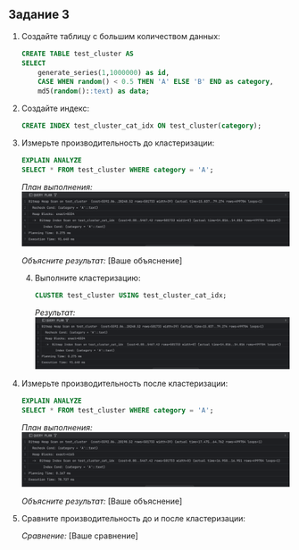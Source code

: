 ## Задание 3

1. Создайте таблицу с большим количеством данных:
    ```sql
    CREATE TABLE test_cluster AS 
    SELECT 
        generate_series(1,1000000) as id,
        CASE WHEN random() < 0.5 THEN 'A' ELSE 'B' END as category,
        md5(random()::text) as data;
    ```

2. Создайте индекс:
    ```sql
    CREATE INDEX test_cluster_cat_idx ON test_cluster(category);
    ```

3. Измерьте производительность до кластеризации:
    ```sql
    EXPLAIN ANALYZE
    SELECT * FROM test_cluster WHERE category = 'A';
    ```
    
    *План выполнения:*
    ![Screenshot 2024-12-10 at 18.27.18.png](screenshots/Screenshot%202024-12-10%20at%2018.27.18.png)
    
    *Объясните результат:*
    [Ваше объяснение]

   4. Выполните кластеризацию:
       ```sql
       CLUSTER test_cluster USING test_cluster_cat_idx;
       ```
    
       *Результат:*
   ![Screenshot 2024-12-10 at 18.28.00.png](screenshots/Screenshot%202024-12-10%20at%2018.28.00.png)

5. Измерьте производительность после кластеризации:
    ```sql
    EXPLAIN ANALYZE
    SELECT * FROM test_cluster WHERE category = 'A';
    ```
    
    *План выполнения:*
    ![Screenshot 2024-12-10 at 18.28.51.png](screenshots/Screenshot%202024-12-10%20at%2018.28.51.png)
    
    *Объясните результат:*
    [Ваше объяснение]

6. Сравните производительность до и после кластеризации:
    
    *Сравнение:*
    [Ваше сравнение]